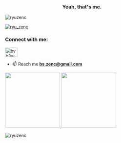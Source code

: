 <h3 align="center">Yeah, that's me.</h3>

<p align="left"> <img src="https://komarev.com/ghpvc/?username=ryuzenc&label=Profile%20views&color=0e75b6&style=flat" alt="ryuzenc" /> </p>

<p align="left"> <a href="https://twitter.com/ryu_zenc" target="blank"><img src="https://img.shields.io/twitter/follow/ryu_zenc?logo=twitter&style=for-the-badge" alt="ryu_zenc" /></a> </p>

<h3 align="left">Connect with me:</h3>
<p align="left">
<a href="https://discord.gg/bvb3wWbX6B" target="blank"><img align="center" src="https://raw.githubusercontent.com/rahuldkjain/github-profile-readme-generator/master/src/images/icons/Social/discord.svg" alt="bvb3wWbX6B" height="30" width="40" /></a>
</p>


- 📫 Reach me **bs.zenc@gmail.com**

<p align="left">
<a href="https://github.com/ryuzenc">
  <img height="180em" src="https://github-readme-stats-eight-theta.vercel.app/api?username=ryuzenc&show_icons=true&theme=algolia&include_all_commits=true&count_private=true"/>
  <img height="180em" src="https://github-readme-stats-eight-theta.vercel.app/api/top-langs/?username=ryuzenc&layout=compact&langs_count=8&theme=algolia"/>
</a>
</p>

<p><img align="center" src="https://github-readme-streak-stats.herokuapp.com/?user=ryuzenc&theme=dark" alt="ryuzenc" /></p>
